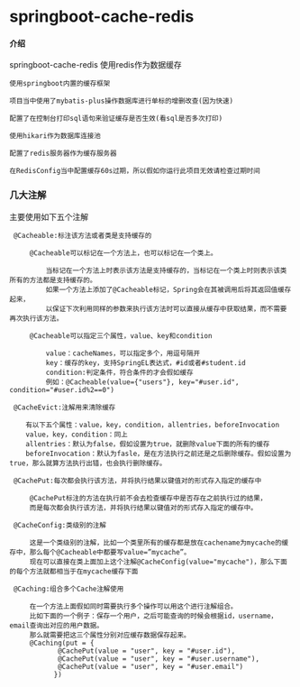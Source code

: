 # springboot-cache-redis

#### 介绍

springboot-cache-redis  使用redis作为数据缓存

    使用springboot内置的缓存框架

    项目当中使用了mybatis-plus操作数据库进行单标的增删改查(因为快速)
	
	配置了在控制台打印sql语句来验证缓存是否生效(看sql是否多次打印)
	
	使用hikari作为数据库连接池
	
	配置了redis服务器作为缓存服务器
	
	在RedisConfig当中配置缓存60s过期，所以假如你运行此项目无效请检查过期时间
	
	
### 几大注解

主要使用如下五个注解

     @Cacheable:标注该方法或者类是支持缓存的
	 
	     @Cacheable可以标记在一个方法上，也可以标记在一个类上。
		 
		     当标记在一个方法上时表示该方法是支持缓存的，当标记在一个类上时则表示该类所有的方法都是支持缓存的。
             如果一个方法上添加了@Cacheable标记，Spring会在其被调用后将其返回值缓存起来，
		     以保证下次利用同样的参数来执行该方法时可以直接从缓存中获取结果，而不需要再次执行该方法。

	     @Cacheable可以指定三个属性，value、key和condition
		     
			 value：cacheNames，可以指定多个，用逗号隔开
			 key：缓存的key，支持SpringEL表达式，#id或者#student.id
			 condition:判定条件，符合条件的才会假如缓存
			 例如：@Cacheable(value={"users"}, key="#user.id", condition="#user.id%2==0")
		  
     @CacheEvict:注解用来清除缓存
	 
	    有以下五个属性：value，key，condition，allentries，beforeInvocation 
		value，key，condition：同上
		allentries：默认为false，假如设置为true，就删除value下面的所有的缓存
		beforeInvocation：默认为fasle，是在方法执行之前还是之后删除缓存。假如设置为true，那么就算方法执行出错，也会执行删除缓存。
	 
     @CachePut:每次都会执行该方法，并将执行结果以键值对的形式存入指定的缓存中
	 
	     @CachePut标注的方法在执行前不会去检查缓存中是否存在之前执行过的结果，
		 而是每次都会执行该方法，并将执行结果以键值对的形式存入指定的缓存中。
	 
     @CacheConfig:类级别的注解
	 
	     这是一个类级别的注解，比如一个类里所有的缓存都是放在cachename为mycache的缓存中，那么每个@Cacheable中都要写value=”mycache”。
		 现在可以直接在类上面加上这个注解@CacheConfig(value="mycache")，那么下面的每个方法就都相当于在mycache缓存下面
	 
     @Caching:组合多个Cache注解使用
	 
	     在一个方法上面假如同时需要执行多个操作可以用这个进行注解组合。
		 比如下面的一个例子：保存一个用户，之后可能查询的时候会根据id，username，email查询出对应的用户数据。
		 那么就需要把这三个属性分别对应缓存数据保存起来。
	     @Caching(put = {
                @CachePut(value = "user", key = "#user.id"),
                @CachePut(value = "user", key = "#user.username"),
                @CachePut(value = "user", key = "#user.email")
               })

	
	









